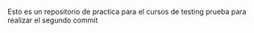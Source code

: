 Esto es un repositorio de practica para el cursos de testing
prueba para realizar el segundo commit
